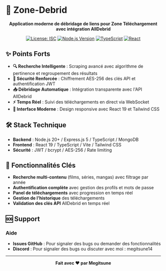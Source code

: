 # 🚀 Zone-Debrid

<div align="center">

**Application moderne de débridage de liens pour Zone Téléchargement avec intégration AllDebrid**

[![License: ISC](https://img.shields.io/badge/License-ISC-blue.svg)](https://opensource.org/licenses/ISC)
[![Node.js Version](https://img.shields.io/badge/node-%3E%3D20.0.0-brightgreen.svg)](https://nodejs.org/)
[![TypeScript](https://img.shields.io/badge/TypeScript-5.8+-blue.svg)](https://www.typescriptlang.org/)
[![React](https://img.shields.io/badge/React-19.1+-61DAFB.svg)](https://reactjs.org/)

</div>

## ✨ **Points Forts**

- **🔍 Recherche Intelligente** : Scraping avancé avec algorithme de pertinence et regroupement des résultats
- **🔐 Sécurité Renforcée** : Chiffrement AES-256 des clés API et authentification JWT
- **📥 Débridage Automatique** : Intégration transparente avec l'API AllDebrid
- **⚡ Temps Réel** : Suivi des téléchargements en direct via WebSocket
- **📱 Interface Moderne** : Design responsive avec React 19 et Tailwind CSS

## 🛠️ **Stack Technique**

- **Backend** : Node.js 20+ / Express.js 5 / TypeScript / MongoDB
- **Frontend** : React 19 / TypeScript / Vite / Tailwind CSS
- **Sécurité** : JWT / bcrypt / AES-256 / Rate limiting

## 🎯 **Fonctionnalités Clés**

- **Recherche multi-contenu** (films, séries, mangas) avec filtrage par année
- **Authentification complète** avec gestion des profils et mots de passe
- **Panel de téléchargements** avec progression en temps réel
- **Gestion de l'historique** des téléchargements
- **Validation des clés API** AllDebrid en temps réel

## 🆘 Support

### Aide
- **Issues GitHub** : Pour signaler des bugs ou demander des fonctionnalités
- **Discord** : Pour signaler des bugs ou discuter avec moi : megitsune14

---

<div align="center">

**Fait avec ❤️ par Megitsune**

</div>
